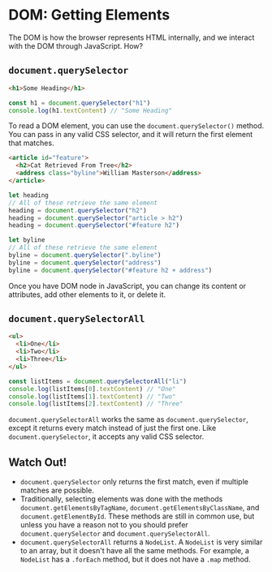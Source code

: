 # DOM: Getting Elements

The DOM is how the browser represents HTML internally, and we interact with the DOM through JavaScript. How?

## `document.querySelector`

```html
<h1>Some Heading</h1>
```

```js
const h1 = document.querySelector("h1")
console.log(h1.textContent) // "Some Heading"
```

To read a DOM element, you can use the `document.querySelector()` method. You can pass in any valid CSS selector, and it will return the first element that matches.

```html
<article id="feature">
  <h2>Cat Retrieved From Tree</h2>
  <address class="byline">William Masterson</address>
</article>
```

```js
let heading
// All of these retrieve the same element
heading = document.querySelector("h2")
heading = document.querySelector("article > h2")
heading = document.querySelector("#feature h2")

let byline
// All of these retrieve the same element
byline = document.querySelector(".byline")
byline = document.querySelector("address")
byline = document.querySelector("#feature h2 + address")
```

Once you have DOM node in JavaScript, you can change its content or attributes, add other elements to it, or delete it.

## `document.querySelectorAll`

```html
<ul>
  <li>One</li>
  <li>Two</li>
  <li>Three</li>
</ul>
```

```js
const listItems = document.querySelectorAll("li")
console.log(listItems[0].textContent) // "One"
console.log(listItems[1].textContent) // "Two"
console.log(listItems[2].textContent) // "Three"
```

`document.querySelectorAll` works the same as `document.querySelector`, except it returns every match instead of just the first one. Like `document.querySelector`, it accepts any valid CSS selector.

## Watch Out!

* `document.querySelector` only returns the first match, even if multiple matches are possible.
* Traditionally, selecting elements was done with the methods `document.getElementsByTagName`, `document.getElementsByClassName`, and `document.getElementById`. These methods are still in common use, but unless you have a reason not to you should prefer `document.querySelector` and `document.querySelectorAll`.
* `document.querySelectorAll` returns a `NodeList`. A `NodeList` is very similar to an array, but it doesn't have all the same methods. For example, a `NodeList` has a `.forEach` method, but it does not have a `.map` method.
